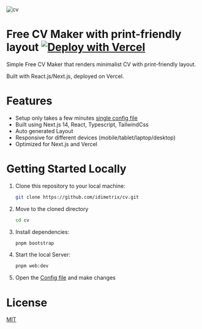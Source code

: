 ![cv](https://raw.githubusercontent.com/idimetrix/cv/main/apps/web/public/full.png)

# Free CV Maker with print-friendly layout [![Deploy with Vercel](https://vercel.com/button)](https://vercel.com/new/clone?repository-url=https://github.com/idimetrix/cv)

Simple Free CV Maker that renders minimalist CV with print-friendly layout.

Built with React.js/Next.js, deployed on Vercel.

# Features

- Setup only takes a few minutes [single config file](./apps/web/constants/index.tsx)
- Built using Next.js 14, React, Typescript, TailwindCss
- Auto generated Layout
- Responsive for different devices (mobile/tablet/laptop/desktop)
- Optimized for Next.js and Vercel

# Getting Started Locally

1. Clone this repository to your local machine:

   ```bash
   git clone https://github.com/idimetrix/cv.git
   ```

2. Move to the cloned directory

   ```bash
   cd cv
   ```

3. Install dependencies:

   ```bash
   pnpm bootstrap
   ```

4. Start the local Server:

   ```bash
   pnpm web:dev
   ```

5. Open the [Config file](./apps/web/constants/index.tsx) and make changes

# License

[MIT](https://choosealicense.com/licenses/mit/)

